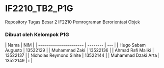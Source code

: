 # IF2210_TB2_P1G

Repository Tugas Besar 2 IF2210 Pemrograman Berorientasi Objek

### Dibuat oleh Kelompok P1G

| Nama                    | NIM      |
| ----------------------- | -------- | --- |
| Hugo Sabam Augusto      | 13522129 |
| Muhammad Zaki           | 13522136 |
| Ahmad Rafi Maliki       | 13522137 |
| Nicholas Reymond Sihite | 13522144 |
| Muhammad Dzaki Arta     | 13522149 | i   |
